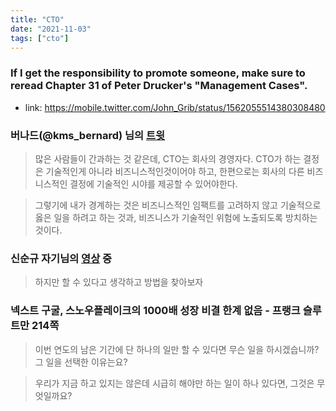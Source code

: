 ```yaml
---
title: "CTO"
date: "2021-11-03"
tags: ["cto"]
---
```


### If I get the responsibility to promote someone, make sure to reread Chapter 31 of Peter Drucker's "Management Cases".

- link: https://mobile.twitter.com/John_Grib/status/1562055514380308480

### 버나드(@kms_bernard) 님의 [트윗](https://twitter.com/kms_bernard/status/1454740694191333376)

> 많은 사람들이 간과하는 것 같은데, CTO는 회사의 경영자다. CTO가 하는 결정은 기술적인게 아니라 비즈니스적인것이어야 하고, 한편으로는 회사의 다른 비즈니스적인 결정에 기술적인 시야를 제공할 수 있어야한다.

> 그렇기에 내가 경계하는 것은 비즈니스적인 임팩트를 고려하지 않고 기술적으로 옳은 일을 하려고 하는 것과, 비즈니스가 기술적인 위험에 노출되도록 방치하는 것이다.

### 신순규 자기님의 [영상](https://youtu.be/k4UhRSyqMy4?t=372) 중

> 하지만 할 수 있다고 생각하고 방법을 찾아보자

### 넥스트 구굴, 스노우플레이크의 1000배 성장 비결 한계 없음 - 프랭크 슬루트만 214쪽

> 이번 연도의 남은 기간에 단 하나의 일만 할 수 있다면 무슨 일을 하시겠습니까? 그 일을 선택한 이유는요?

> 우리가 지금 하고 있지는 않은데 시급히 해야만 하는 일이 하나 있다면, 그것은 무엇일까요?
